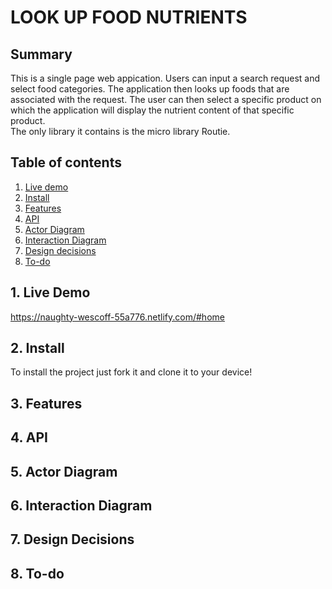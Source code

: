 # LOOK UP FOOD NUTRIENTS

## Summary
This is a single page web appication. Users can input a search request and select food categories. The application then looks up foods that are associated with the request. The user can then select a specific product on which the application will display the nutrient content of that specific product.  
The only library it contains is the micro library Routie.

## Table of contents
1. [Live demo](#1-Live-demo)
2. [Install](#2-Install)
3. [Features](#3-Features)
4. [API](#4-API)
5. [Actor Diagram](#5-Actor-Diagram)
6. [Interaction Diagram](#6-Interaction)
7. [Design decisions](#7-Design-decisions)
8. [To-do](#8-To-do)

## 1. Live Demo
https://naughty-wescoff-55a776.netlify.com/#home

## 2. Install
To install the project just fork it and clone it to your device!


## 3. Features


## 4. API

## 5. Actor Diagram

## 6. Interaction Diagram

## 7. Design Decisions

## 8. To-do

